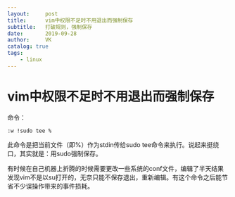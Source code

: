 ```yaml
---
layout:     post
title:      vim中权限不足时不用退出而强制保存
subtitle:   打破规则，强制保存
date:       2019-09-28
author:     VK
catalog: true
tags:
    - linux
---
```


# vim中权限不足时不用退出而强制保存

命令：

```shell
:w !sudo tee %
```

此命令是把当前文件（即%）作为stdin传给sudo tee命令来执行。说起来挺绕口，其实就是：用sudo强制保存。

有时候在自己机器上折腾的时候需要更改一些系统的conf文件，编辑了半天结果发现vim不是以su打开的，无奈只能不保存退出，重新编辑。有这个命令之后能节省不少误操作带来的事件损耗。